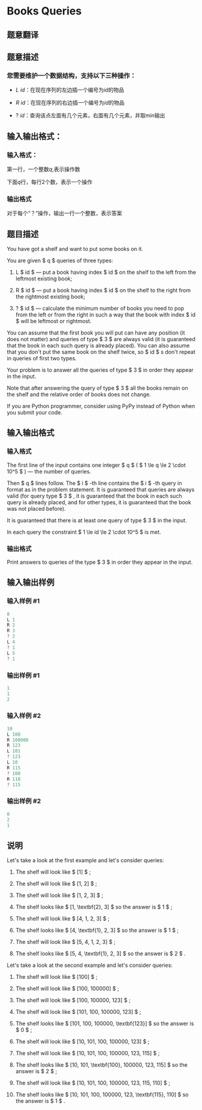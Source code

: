 # Books Queries

## 题意翻译

## 题意描述

### 您需要维护一个数据结构，支持以下三种操作：

* $L$ $id$：在现在序列的左边插一个编号为$id$的物品

* $R$ $id$：在现在序列的右边插一个编号为$id$的物品

* $?$ $id$：查询该点左面有几个元素，右面有几个元素，并取min输出

## 输入输出格式：

### 输入格式：

第一行，一个整数$q$,表示操作数

下面$q$行，每行2个数，表示一个操作

### 输出格式

对于每个“？”操作，输出一行一个整数，表示答案

## 题目描述

You have got a shelf and want to put some books on it.

You are given $ q $ queries of three types:

1. L $ id $ — put a book having index $ id $ on the shelf to the left from the leftmost existing book;

2. R $ id $ — put a book having index $ id $ on the shelf to the right from the rightmost existing book;

3. ? $ id $ — calculate the minimum number of books you need to pop from the left or from the right in such a way that the book with index $ id $ will be leftmost or rightmost.

You can assume that the first book you will put can have any position (it does not matter) and queries of type $ 3 $ are always valid (it is guaranteed that the book in each such query is already placed). You can also assume that you don't put the same book on the shelf twice, so $ id $ s don't repeat in queries of first two types.

Your problem is to answer all the queries of type $ 3 $ in order they appear in the input.

Note that after answering the query of type $ 3 $ all the books remain on the shelf and the relative order of books does not change.

If you are Python programmer, consider using PyPy instead of Python when you submit your code.

## 输入输出格式

### 输入格式

The first line of the input contains one integer $ q $ ( $ 1 \le q \le 2 \cdot 10^5 $ ) — the number of queries.

Then $ q $ lines follow. The $ i $ -th line contains the $ i $ -th query in format as in the problem statement. It is guaranteed that queries are always valid (for query type $ 3 $ , it is guaranteed that the book in each such query is already placed, and for other types, it is guaranteed that the book was not placed before).

It is guaranteed that there is at least one query of type $ 3 $ in the input.

In each query the constraint $ 1 \le id \le 2 \cdot 10^5 $ is met.

### 输出格式

Print answers to queries of the type $ 3 $ in order they appear in the input.

## 输入输出样例

### 输入样例 #1

```cpp
8
L 1
R 2
R 3
? 2
L 4
? 1
L 5
? 1

```
### 输出样例 #1

```cpp
1
1
2

```
### 输入样例 #2

```cpp
10
L 100
R 100000
R 123
L 101
? 123
L 10
R 115
? 100
R 110
? 115

```
### 输出样例 #2

```cpp
0
2
1

```
## 说明

Let's take a look at the first example and let's consider queries:

1. The shelf will look like $ [1] $ ;

2. The shelf will look like $ [1, 2] $ ;

3. The shelf will look like $ [1, 2, 3] $ ;

4. The shelf looks like $ [1, \textbf{2}, 3] $ so the answer is $ 1 $ ;

5. The shelf will look like $ [4, 1, 2, 3] $ ;

6. The shelf looks like $ [4, \textbf{1}, 2, 3] $ so the answer is $ 1 $ ;

7. The shelf will look like $ [5, 4, 1, 2, 3] $ ;

8. The shelf looks like $ [5, 4, \textbf{1}, 2, 3] $ so the answer is $ 2 $ .

Let's take a look at the second example and let's consider queries:

1. The shelf will look like $ [100] $ ;

2. The shelf will look like $ [100, 100000] $ ;

3. The shelf will look like $ [100, 100000, 123] $ ;

4. The shelf will look like $ [101, 100, 100000, 123] $ ;

5. The shelf looks like $ [101, 100, 100000, \textbf{123}] $ so the answer is $ 0 $ ;

6. The shelf will look like $ [10, 101, 100, 100000, 123] $ ;

7. The shelf will look like $ [10, 101, 100, 100000, 123, 115] $ ;

8. The shelf looks like $ [10, 101, \textbf{100}, 100000, 123, 115] $ so the answer is $ 2 $ ;

9. The shelf will look like $ [10, 101, 100, 100000, 123, 115, 110] $ ;

10. The shelf looks like $ [10, 101, 100, 100000, 123, \textbf{115}, 110] $ so the answer is $ 1 $ .

